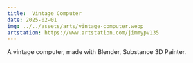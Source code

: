```yaml
---
title:  Vintage Computer
date: 2025-02-01
img: ../../assets/arts/vintage-computer.webp
artstation: https://www.artstation.com/jimmypv135
---
```


A vintage computer, made with Blender, Substance 3D Painter.
